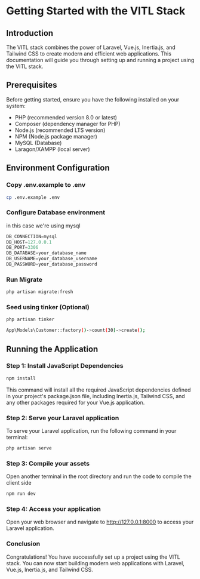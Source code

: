 # Getting Started with the VITL Stack

## Introduction

The VITL stack combines the power of Laravel, Vue.js, Inertia.js, and Tailwind CSS to create modern and efficient web applications. This documentation will guide you through setting up and running a project using the VITL stack.

## Prerequisites

Before getting started, ensure you have the following installed on your system:

- PHP (recommended version 8.0 or latest)
- Composer (dependency manager for PHP)
- Node.js (recommended LTS version)
- NPM (Node.js package manager)
- MySQL (Database)
- Laragon/XAMPP (local server)

## Environment Configuration

### Copy .env.example to .env

```bash
cp .env.example .env
```

### Configure Database environment
in this case we're using mysql

```javascript
DB_CONNECTION=mysql
DB_HOST=127.0.0.1
DB_PORT=3306
DB_DATABASE=your_database_name
DB_USERNAME=your_database_username
DB_PASSWORD=your_database_password
```

### Run Migrate
```bash
php artisan migrate:fresh
```

### Seed using tinker (Optional)
```bash
php artisan tinker
```
```bash
App\Models\Customer::factory()->count(30)->create();
```

## Running the Application

### Step 1: Install JavaScript Dependencies

```bash
npm install
```
This command will install all the required JavaScript dependencies defined in your project's package.json file, including Inertia.js, Tailwind CSS, and any other packages required for your Vue.js application.

### Step 2: Serve your Laravel application

To serve your Laravel application, run the following command in your terminal:

```bash
php artisan serve
```

### Step 3: Compile your assets

Open another terminal in the root directory and run the code to compile the client side

```bash
npm run dev
```

### Step 4: Access your application

Open your web browser and navigate to http://127.0.0.1:8000 to access your Laravel application.

### Conclusion

Congratulations! You have successfully set up a project using the VITL stack. You can now start building modern web applications with Laravel, Vue.js, Inertia.js, and Tailwind CSS.